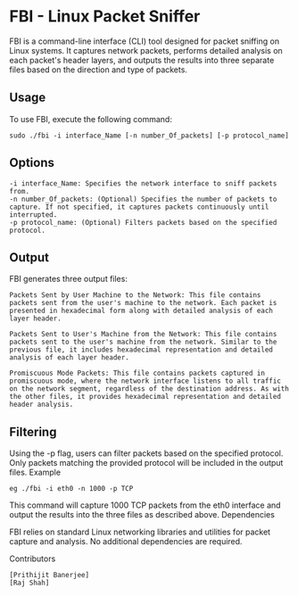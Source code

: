 
# FBI - Linux Packet Sniffer

FBI is a command-line interface (CLI) tool designed for packet sniffing on Linux systems. It captures network packets, performs detailed analysis on each packet's header layers, and outputs the results into three separate files based on the direction and type of packets. 

## Usage

To use FBI, execute the following command:


	sudo ./fbi -i interface_Name [-n number_Of_packets] [-p protocol_name]

## Options

    -i interface_Name: Specifies the network interface to sniff packets from.
    -n number_Of_packets: (Optional) Specifies the number of packets to capture. If not specified, it captures packets continuously until interrupted.
    -p protocol_name: (Optional) Filters packets based on the specified protocol.

## Output

FBI generates three output files:

    Packets Sent by User Machine to the Network: This file contains packets sent from the user's machine to the network. Each packet is presented in hexadecimal form along with detailed analysis of each layer header.

    Packets Sent to User's Machine from the Network: This file contains packets sent to the user's machine from the network. Similar to the previous file, it includes hexadecimal representation and detailed analysis of each layer header.

    Promiscuous Mode Packets: This file contains packets captured in promiscuous mode, where the network interface listens to all traffic on the network segment, regardless of the destination address. As with the other files, it provides hexadecimal representation and detailed header analysis.

## Filtering

Using the -p flag, users can filter packets based on the specified protocol. Only packets matching the provided protocol will be included in the output files.
Example

	eg ./fbi -i eth0 -n 1000 -p TCP

This command will capture 1000 TCP packets from the eth0 interface and output the results into the three files as described above.
Dependencies

FBI relies on standard Linux networking libraries and utilities for packet capture and analysis. No additional dependencies are required.

Contributors

    [Prithijit Banerjee]
    [Raj Shah]
    
